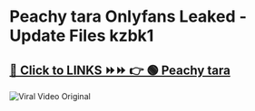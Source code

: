 
 # Peachy tara Onlyfans Leaked - Update Files kzbk1

## <h2><a href="https://clipsfans.com/Peachy_tara&ref=git">🔗 Click to LINKS ⏩⏩ 👉 🟢 Peachy tara </a></h2>

<a href="https://clipsfans.com/Peachy_tara&ref=git" rel="nofollow" data-target="animated-image.originalLink"><img src="https://i.ibb.co.com/xMMVF88/686577567.gif" alt="Viral Video Original" style="max-width: 100%; display: inline-block;" data-target="animated-image.originalImage"></a>


